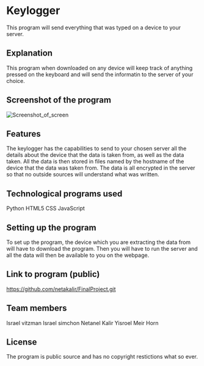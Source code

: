 # Keylogger

This program will send everything that was typed on a device to your server.

## Explanation

This program when downloaded on any device will keep track of anything pressed on the keyboard and
will send the informatin to the server of your choice.

## Screenshot of the program

![Screenshot_of_screen](https://github.com/user-attachments/assets/bd0ae4ee-3dfc-435a-81d0-da029431093a)

## Features 

The keylogger has the capabilities to send to your chosen server all the details about the device 
that the data is taken from, as well as the data taken.
All the data is then stored in files named by the hostname of the device that the data was 
taken from.
The data is all encrypted in the server so that no outside sources will understand what was written.

## Technological programs used

Python 
HTML5
CSS
JavaScript

## Setting up the program

To set up the program, the device which you are extracting the data from will have to download the
program. Then you will have to run the server and all the data will then be available to you on the 
webpage.

## Link to program (public)

https://github.com/netakalir/FinalProject.git

## Team members

Israel vitzman
Israel simchon
Netanel Kalir
Yisroel Meir Horn

## License

The program is public source and has no copyright restictions what so ever.











